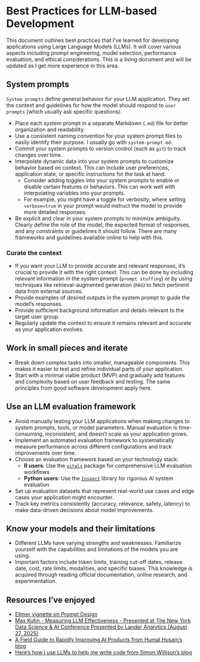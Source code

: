 # Best Practices for LLM-based Development


This document outlines best practices that I’ve learned for developing
applications using Large Language Models (LLMs). It will cover various
aspects including prompt engineering, model selection, performance
evaluation, and ethical considerations. This is a living document and
will be updated as I get more experience in this area.

## System prompts

`System prompts` define general behavior for your LLM application. They
set the context and guidelines for how the model should respond to
`user prompts` (which usually ask specific questions).

- Place each system prompt in a separate Markdown (`.md`) file for
  better organization and readability.
- Use a consistent naming convention for your system prompt files to
  easily identify their purpose. I usually go with `system-prompt.md`.
- Commit your system prompts to version control (such as `git`) to track
  changes over time.
- Interpolate dynamic data into your system prompts to customize
  behavior based on context. This can include user preferences,
  application state, or specific instructions for the task at hand.
  - Consider adding toggles into your system prompts to enable or
    disable certain features or behaviors. This can work well with
    interpolating variables into your prompts.
  - For example, you might have a toggle for verbosity, where setting
    `verbose=true` in your prompt would instruct the model to provide
    more detailed responses.
- Be explicit and clear in your system prompts to minimize ambiguity.
  Clearly define the role of the model, the expected format of
  responses, and any constraints or guidelines it should follow. There
  are many frameworks and guidelines available online to help with this.

### Curate the context

- If you want your LLM to provide accurate and relevant responses, it’s
  crucial to provide it with the right context. This can be done by
  including relevant information in the system prompt
  (`prompt stuffing`) or by using techniques like retrieval-augmented
  generation (`RAG`) to fetch pertinent data from external sources.
- Provide examples of desired outputs in the system prompt to guide the
  model’s responses.
- Provide sufficient background information and details relevant to the
  target user group.
- Regularly update the context to ensure it remains relevant and
  accurate as your application evolves.

## Work in small pieces and iterate

- Break down complex tasks into smaller, manageable components. This
  makes it easier to test and refine individual parts of your
  application.
- Start with a minimal viable product (MVP) and gradually add features
  and complexity based on user feedback and testing. The same principles
  from good software development apply here.

## Use an LLM evaluation framework

- Avoid manually testing your LLM applications when making changes to
  system prompts, tools, or model parameters. Manual evaluation is
  time-consuming, inconsistent, and doesn’t scale as your application
  grows.
- Implement an automated evaluation framework to systematically measure
  performance across different configurations and track improvements
  over time.
- Choose an evaluation framework based on your technology stack:
  - **R users**: Use the
    [`vitals`](https://vitals.tidyverse.org/index.html) package for
    comprehensive LLM evaluation workflows
  - **Python users**: Use the [`Inspect`](https://inspect.aisi.org.uk/)
    library for rigorous AI system evaluation
- Set up evaluation datasets that represent real-world use cases and
  edge cases your application might encounter.
- Track key metrics consistently (accuracy, relevance, safety, latency)
  to make data-driven decisions about model improvements.

## Know your models and their limitations

- Different LLMs have varying strengths and weaknesses. Familiarize
  yourself with the capabilities and limitations of the models you are
  using.
- Important factors include token limits, training cut-off dates,
  release date, cost, rate limits, modalities, and specific biases. This
  knowledge is acquired through reading official documentation, online
  research, and experimentation.

## Resources I’ve enjoyed

- [Ellmer vignette on Prompt
  Design](https://ellmer.tidyverse.org/articles/prompt-design.html)
- [Max Kuhn - Measuring LLM Effectiveness - Presented at The New York
  Data Science & AI Conference Presented by Lander Analytics (August 27,
  2025)](https://www.youtube.com/embed/TQKbaIR-8J4)
- [A Field Guide to Rapidly Improving AI Products from Humal Husain’s
  blog](https://hamel.dev/blog/posts/field-guide/)
- [Here’s how I use LLMs to help me write code from Simon Willison’s
  blog](https://simonwillison.net/2025/Mar/11/using-llms-for-code/)
